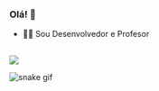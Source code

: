 ### Olá! 🖖

- 👨‍💻 Sou Desenvolvedor e Profesor

##

<div>
  <a href="https://www.linkedin.com/in/jeiverson-christian" target="_blank"><img src="https://img.shields.io/badge/-LinkedIn-%230077B5?style=for-the-badge&logo=linkedin&logoColor=white" target="_blank"></a> 
</div>

![snake gif](https://github.com/JeiversonChristian/JeiversonChristian/blob/output/github-contribution-grid-snake.svg)

<!--
**JeiversonChristian/JeiversonChristian** is a ✨ _special_ ✨ repository because its `README.md` (this file) appears on your GitHub profile.

Here are some ideas to get you started:

- 🔭 I’m currently working on ...
- 🌱 I’m currently learning ...
- 👯 I’m looking to collaborate on ...
- 🤔 I’m looking for help with ...
- 💬 Ask me about ...
- 📫 How to reach me: ...
- 😄 Pronouns: ...
- ⚡ Fun fact: ...
-->
